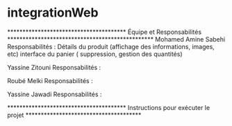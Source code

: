 # integrationWeb
*************************************** Équipe et Responsabilités ************************************************
Mohamed Amine Sabehi
Responsabilités :
Détails du produit (affichage des informations, images, etc)
interface du panier ( suppression, gestion des quantités)

Yassine Zitouni
Responsabilités :

Roubé Melki
Responsabilités :


Yassine Jawadi
Responsabilités :



*************************************** Instructions pour exécuter le projet **************************************